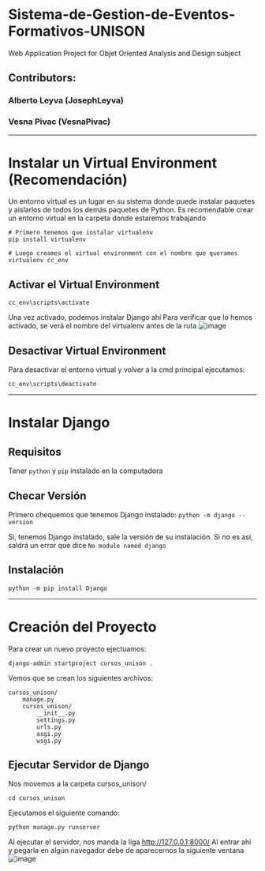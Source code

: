 # Sistema-de-Gestion-de-Eventos-Formativos-UNISON
Web Application Project for Objet Oriented Analysis and Design subject

## Contributors:
### Alberto Leyva  (JosephLeyva) 
### Vesna Pivac (VesnaPivac)




------------------------------------------------------------------
# Instalar un Virtual Environment (Recomendación)
Un entorno virtual es un lugar en su sistema donde puede instalar paquetes y aislarlos de todos los demás paquetes de Python.
Es recomendable crear un entorno virtual en la carpeta donde estaremos trabajando
```
# Primero tenemos que instalar virtualenv
pip install virtualenv

# Luego creamos el virtual environment con el nombre que queramos
virtualenv cc_env
```
## Activar el Virtual Environment
```
cc_env\scripts\activate
```
Una vez activado, podemos instalar Django ahí
Para verificar que lo hemos activado, se verá el nombre del virtualenv antes de la ruta
![image](https://user-images.githubusercontent.com/43888961/139622813-49883cca-3035-48e6-8fea-1760de5c9d46.png)

## Desactivar Virtual Environment
Para desactivar el entorno virtual y volver a la cmd principal ejecutamos:
```
cc_env\scripts\deactivate
```

-------------------------------------------------------------------
# Instalar Django
## Requisitos
Tener `python` y `pip` instalado en la computadora

## Checar Versión
Primero chequemos que tenemos Django instalado:
`python -m django --version`

Si, tenemos Django instalado, sale la versión de su instalación. Si no es así, saldrá un error que dice  `No module named django`

## Instalación

`python -m pip install Django`

----------------------------------------------------------------------------------------
# Creación del Proyecto
Para crear un nuevo proyecto ejectuamos:
```
django-admin startproject cursos_unison .
```
Vemos que se crean los siguientes archivos:
```
cursos_unison/
    manage.py
    cursos_unison/
        __init__.py
        settings.py
        urls.py
        asgi.py
        wsgi.py
```
## Ejecutar Servidor de Django
Nos movemos a la carpeta cursos_unison/
```
cd cursos_unison
```
Ejecutamos el siguiente comando:
```
python manage.py runserver
```

Al ejecutar el servidor, nos manda la liga http://127.0.0.1:8000/
Al entrar ahí y pegarla en algún navegador debe de aparecernos la siguiente ventana
![image](https://user-images.githubusercontent.com/43888961/139624729-5610a044-0c8c-4334-b352-2d3dedf2702a.png)
